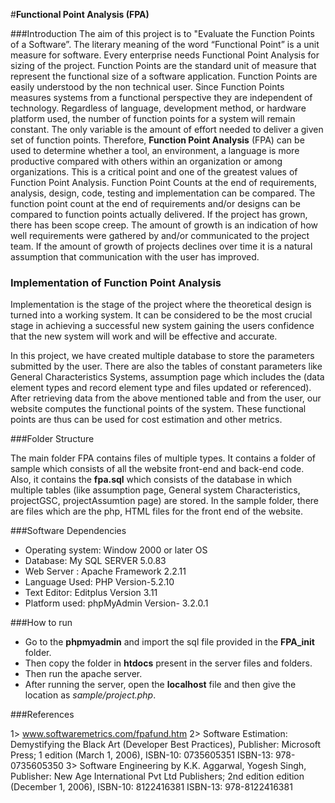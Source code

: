 
#**Functional Point Analysis (FPA)**

###Introduction
The aim of this project is to "Evaluate the Function Points of a Software”. The literary meaning of the word “Functional Point” is a unit measure for software. Every enterprise needs Functional Point Analysis for sizing of the project. Function Points are the standard unit of measure that represent the functional size of a software application. Function Points are easily understood by the non technical user.
Since Function Points measures systems from a functional perspective they are independent of technology. Regardless of language, development method, or hardware platform used, the number of function points for a system will remain constant. The only variable is the amount of effort needed to deliver a given set of function points. Therefore, **Function Point Analysis** (FPA) can be used to determine whether a tool, an environment, a language is more productive compared with others within an organization or among organizations. This is a critical point and one of the greatest values of Function Point Analysis.
Function Point Counts at the end of requirements, analysis, design, code, testing and implementation can be compared. The function point count at the end of requirements and/or designs can be compared to function points actually delivered. If the project has grown, there has been scope creep. The amount of growth is an indication of how well requirements were gathered by and/or communicated to the project team. If the amount of growth of projects declines over time it is a natural assumption that communication with the user has improved.

### Implementation of Function Point Analysis
Implementation is the stage of the project where the theoretical design is turned into a working system. It can be considered to be the most crucial stage in achieving a successful new system gaining the users confidence that the new system will work and will be effective and accurate. 

In this project, we have created multiple database to store the parameters submitted by the user. There are also the tables of constant parameters like General Characteristics Systems, assumption page which includes the (data element types and record element type and files updated or referenced). After retrieving data from the above mentioned table and from the user, our website computes the functional points of the system. These functional points are thus can be used for cost estimation and other metrics. 

###Folder Structure 

The main folder FPA contains files of multiple types. It contains a folder of sample which consists of all the website front-end and back-end code. Also, it contains the **fpa.sql** which consists of the database in which multiple tables (like assumption page, General system Characteristics, projectGSC, projectAssumtion page) are stored. In the sample folder, there are files which are the php, HTML files for the front end of the website.

###Software Dependencies 

 * Operating system: Window 2000 or later OS
 * Database: My SQL SERVER 5.0.83 
 *	Web Server : Apache Framework 2.2.11
 *	Language Used: PHP Version-5.2.10
 *	Text Editor: Editplus Version 3.11
 * 	Platform used: phpMyAdmin Version- 3.2.0.1

###How to run

 * Go to the **phpmyadmin** and import the sql file provided in the **FPA_init** folder. 
 * Then copy the folder in **htdocs** present in the server files and folders.
 * Then run the apache server.
 * After running the server, open the **localhost** file and then give the location as *sample/project.php*.
 
###References 

1> www.softwaremetrics.com/fpafund.htm
2> Software Estimation: Demystifying the Black Art (Developer Best Practices), Publisher: Microsoft Press; 1 edition (March 1, 2006), ISBN-10: 0735605351 ISBN-13: 978-0735605350
3> Software Engineering by K.K. Aggarwal, Yogesh Singh, Publisher: New Age International Pvt Ltd Publishers; 2nd edition edition (December 1, 2006), 
ISBN-10: 8122416381 ISBN-13: 978-8122416381 
